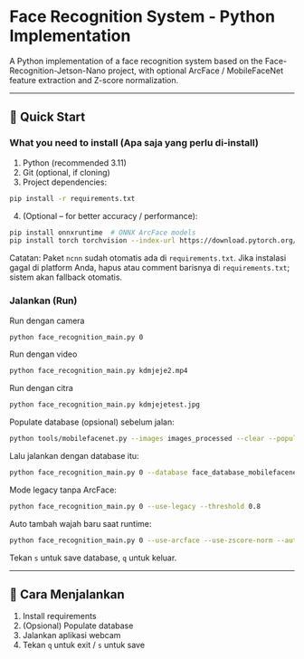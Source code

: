 # Face Recognition System - Python Implementation

A Python implementation of a face recognition system based on the Face-Recognition-Jetson-Nano project, with optional ArcFace / MobileFaceNet feature extraction and Z-score normalization.

---
## 🔰 Quick Start

### What you need to install (Apa saja yang perlu di‑install)
1. Python (recommended 3.11) 
2. Git (optional, if cloning)  
3. Project dependencies:
  ```bash
  pip install -r requirements.txt
  ```
4. (Optional – for better accuracy / performance):
  ```bash
  pip install onnxruntime  # ONNX ArcFace models
  pip install torch torchvision --index-url https://download.pytorch.org/whl/cpu  # Optional
  ```
  Catatan: Paket `ncnn` sudah otomatis ada di `requirements.txt`. Jika instalasi gagal di platform Anda, hapus atau comment barisnya di `requirements.txt`; sistem akan fallback otomatis.

### Jalankan (Run)
Run dengan camera
```bash
python face_recognition_main.py 0 
```

Run dengan video
```bash
python face_recognition_main.py kdmjeje2.mp4
```

Run dengan citra
```bash
python face_recognition_main.py kdmjejetest.jpg
```


Populate database (opsional) sebelum jalan:
```bash
python tools/mobilefacenet.py --images images_processed --clear --populate --use-zscore-norm
```

Lalu jalankan dengan database itu:
```bash
python face_recognition_main.py 0 --database face_database_mobilefacenet.json --use-arcface --use-zscore-norm
```

Mode legacy tanpa ArcFace:
```bash
python face_recognition_main.py 0 --use-legacy --threshold 0.8
```

Auto tambah wajah baru saat runtime:
```bash
python face_recognition_main.py 0 --use-arcface --use-zscore-norm --auto-add
```

Tekan `s` untuk save database, `q` untuk keluar.

---
## 📌 Cara Menjalankan
1. Install requirements
2. (Opsional) Populate database
3. Jalankan aplikasi webcam
4. Tekan `q` untuk exit / `s` untuk save


